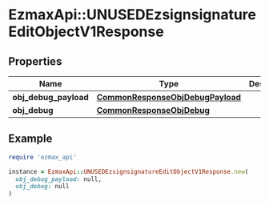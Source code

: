 # EzmaxApi::UNUSEDEzsignsignatureEditObjectV1Response

## Properties

| Name | Type | Description | Notes |
| ---- | ---- | ----------- | ----- |
| **obj_debug_payload** | [**CommonResponseObjDebugPayload**](CommonResponseObjDebugPayload.md) |  | [optional] |
| **obj_debug** | [**CommonResponseObjDebug**](CommonResponseObjDebug.md) |  | [optional] |

## Example

```ruby
require 'ezmax_api'

instance = EzmaxApi::UNUSEDEzsignsignatureEditObjectV1Response.new(
  obj_debug_payload: null,
  obj_debug: null
)
```

